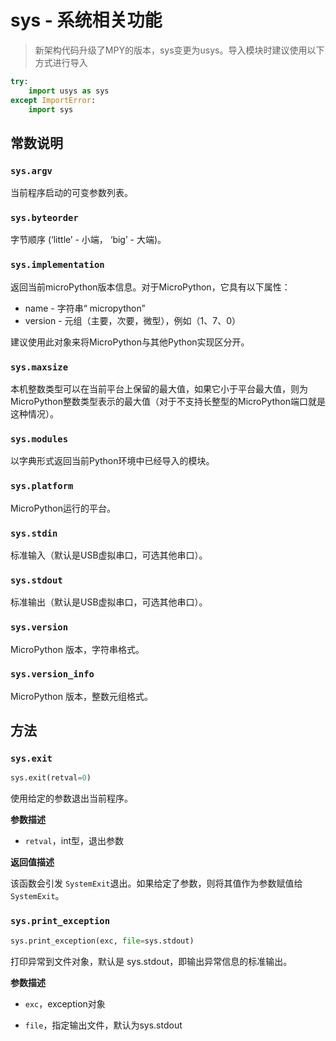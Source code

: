 # sys - 系统相关功能

> 新架构代码升级了MPY的版本，sys变更为usys。导入模块时建议使用以下方式进行导入

```python
try:
    import usys as sys
except ImportError:
    import sys
```

## 常数说明

### `sys.argv`

当前程序启动的可变参数列表。

### `sys.byteorder`

字节顺序 (‘little’  - 小端， ‘big’ - 大端)。

### `sys.implementation`

返回当前microPython版本信息。对于MicroPython，它具有以下属性：

- name - 字符串“ micropython”
- version - 元组（主要，次要，微型），例如（1、7、0）

建议使用此对象来将MicroPython与其他Python实现区分开。

### `sys.maxsize`

本机整数类型可以在当前平台上保留的最大值，如果它小于平台最大值，则为MicroPython整数类型表示的最大值（对于不支持长整型的MicroPython端口就是这种情况）。

### `sys.modules`

以字典形式返回当前Python环境中已经导入的模块。

### `sys.platform`

MicroPython运行的平台。

### `sys.stdin`

标准输入（默认是USB虚拟串口，可选其他串口）。

### `sys.stdout`

标准输出（默认是USB虚拟串口，可选其他串口）。

### `sys.version`

MicroPython 版本，字符串格式。

### `sys.version_info`

MicroPython  版本，整数元组格式。

## **方法**

### `sys.exit`

```python
sys.exit(retval=0)
```

使用给定的参数退出当前程序。

**参数描述**

* `retval`，int型，退出参数

**返回值描述**

该函数会引发 `SystemExit`退出。如果给定了参数，则将其值作为参数赋值给 `SystemExit`。

### `sys.print_exception`

```python
sys.print_exception(exc, file=sys.stdout)
```

打印异常到文件对象，默认是 sys.stdout，即输出异常信息的标准输出。

**参数描述**

* `exc`，exception对象

* `file`，指定输出文件，默认为sys.stdout
